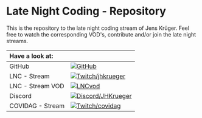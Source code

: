 # Late Night Coding - Repository

This is the repository to the late night coding stream of Jens Krüger.
Feel free to watch the corresponding VOD's, contribute and/or join the late night streams.

| Have a look at: | |
| :--- | --- |
| GitHub | [![GitHub](https://img.shields.io/badge/GitHub-JensDerKrueger%2Flnc-%23181717?logo=GitHub)](https://github.com/JensDerKrueger/lnc) |
| LNC - Stream | [![Twitch/jhkrueger](https://img.shields.io/badge/Twitch-jhkrueger-%239146FF?logo=Twitch)](https://www.twitch.tv/jhkrueger) |
| LNC - Stream VOD | [![LNCvod](https://img.shields.io/badge/YouTube-Jens%20Kr%C3%BCger-%23FF0000?logo=YouTube)](https://www.youtube.com/playlist?list=PLt99aSGi_Wtk9eVftIqsSKUVx2u8OATXx) |
| Discord | [![Discord/JHKrueger](https://img.shields.io/badge/Discord-JHKrueger-%235865F2?logo=Discord)](https://discord.gg/BbTUKr6pm7) |
| COVIDAG - Stream | [![Twitch/covidag](https://img.shields.io/badge/Twitch-covidag-%239146FF?logo=Twitch)](https://www.twitch.tv/covidag) |